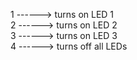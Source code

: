 1 ------> turns on LED 1      
2 ------> turns on LED 2    
3 ------> turns on LED 3      
4 ------> turns off all LEDs
